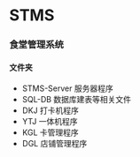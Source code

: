 # STMS

### 食堂管理系统

#### 文件夹

+ STMS-Server 服务器程序
+ SQL-DB 数据库建表等相关文件
+ DKJ 打卡机程序
+ YTJ 一体机程序
+ KGL 卡管理程序
+ DGL 店铺管理程序

